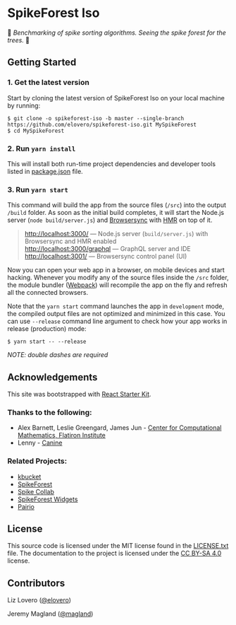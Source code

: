 # SpikeForest Iso

🌲 <i>Benchmarking of spike sorting algorithms. Seeing the spike forest for the trees.</i> 🌲

## Getting Started

### 1. Get the latest version

Start by cloning the latest version of SpikeForest Iso on your
local machine by running:

```shell
$ git clone -o spikeforest-iso -b master --single-branch https://github.com/elovero/spikeforest-iso.git MySpikeForest
$ cd MySpikeForest
```

### 2. Run `yarn install`

This will install both run-time project dependencies and developer tools listed
in [package.json](../package.json) file.

### 3. Run `yarn start`

This command will build the app from the source files (`/src`) into the output
`/build` folder. As soon as the initial build completes, it will start the
Node.js server (`node build/server.js`) and
[Browsersync](https://browsersync.io/) with
[HMR](https://webpack.github.io/docs/hot-module-replacement) on top of it.

> [http://localhost:3000/](http://localhost:3000/) — Node.js server
> (`build/server.js`) with Browsersync and HMR enabled\
> [http://localhost:3000/graphql](http://localhost:3000/graphql) — GraphQL server
> and IDE\
> [http://localhost:3001/](http://localhost:3001/) — Browsersync control panel
> (UI)

Now you can open your web app in a browser, on mobile devices and start hacking.
Whenever you modify any of the source files inside the `/src` folder, the module
bundler ([Webpack](http://webpack.github.io/)) will recompile the app on the fly
and refresh all the connected browsers.

Note that the `yarn start` command launches the app in `development` mode, the
compiled output files are not optimized and minimized in this case. You can use
`--release` command line argument to check how your app works in release
(production) mode:

```shell
$ yarn start -- --release
```

_NOTE: double dashes are required_

## Acknowledgements

This site was bootstrapped with [React Starter Kit](https://www.reactstarterkit.com).

### Thanks to the following:

* Alex Barnett, Leslie Greengard, James Jun - [Center for Computational Mathematics, Flatiron Institute](https://www.simonsfoundation.org/flatiron/center-for-computational-mathematics/)
* Lenny - [Canine](https://www.instagram.com/lillenlen/)

### Related Projects:

* [kbucket](https://github.com/magland/kbclient)
* [SpikeForest](https://github.com/magland/spikeforest)
* [Spike Collab](https://github.com/magland/spike-collab)
* [SpikeForest Widgets](https://github.com/magland/spikeforestwidgets)
* [Pairio](https://github.com/magland/pairio)

## License

This source code is licensed under the MIT license found in the [LICENSE.txt](./docs/LICENSE.txt)
file. The documentation to the project is licensed under the
[CC BY-SA 4.0](http://creativecommons.org/licenses/by-sa/4.0/) license.

## Contributors

Liz Lovero ([@elovero](https://github.com/elovero))

Jeremy Magland ([@magland](https://github.com/magland))
